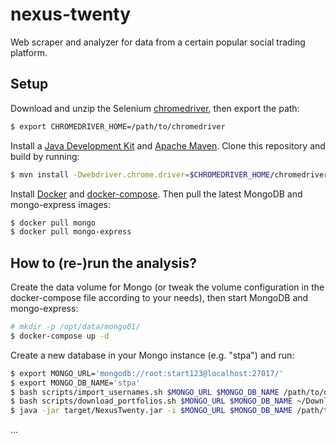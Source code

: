 # nexus-twenty
Web scraper and analyzer for data from a certain popular social trading platform.

## Setup
Download and unzip the Selenium [chromedriver](https://chromedriver.chromium.org/home),
then export the path:
```bash
$ export CHROMEDRIVER_HOME=/path/to/chromedriver
```

Install a [Java Development Kit](https://jdk.java.net) and [Apache Maven](https://maven.apache.org/).
Clone this repository and build by running:
```bash
$ mvn install -Dwebdriver.chrome.driver=$CHROMEDRIVER_HOME/chromedriver
```

Install [Docker](https://docs.docker.com/get-docker/)
and [docker-compose](https://docs.docker.com/compose/). Then pull the latest MongoDB
and mongo-express images:
```bash
$ docker pull mongo
$ docker pull mongo-express
```

## How to (re-)run the analysis?
Create the data volume for Mongo (or tweak the volume configuration in the docker-compose
file according to your needs), then start MongoDB and mongo-express:
```bash
# mkdir -p /opt/data/mongo01/
$ docker-compose up -d
```

Create a new database in your Mongo instance (e.g. "stpa") and run:
```bash
$ export MONGO_URL='mongodb://root:start123@localhost:27017/'
$ export MONGO_DB_NAME='stpa'
$ bash scripts/import_usernames.sh $MONGO_URL $MONGO_DB_NAME /path/to/dataset/raw/users/
$ bash scripts/download_portfolios.sh $MONGO_URL $MONGO_DB_NAME ~/Downloads/portfolios/ /path/to/dataset/raw/portfolios
$ java -jar target/NexusTwenty.jar -i $MONGO_URL $MONGO_DB_NAME /path/to/dataset/raw/portfolios
```

...
